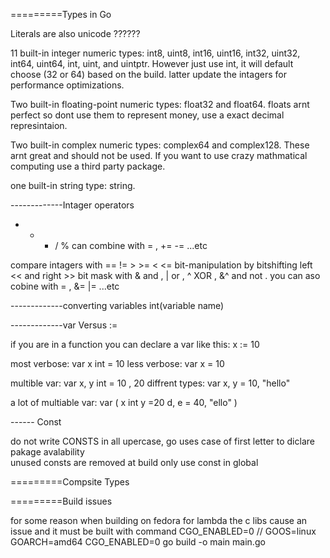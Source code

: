 =========Types in Go

Literals are also unicode ??????

11 built-in integer numeric types: int8, uint8, int16, uint16, int32, uint32, int64, uint64, int, uint, and uintptr. However just use int, it will default choose  (32 or 64) based on the build. latter update the intagers for performance optimizations.  

Two built-in floating-point numeric types: float32 and float64. floats arnt perfect so dont use them to represent money, use a exact decimal represintaion. 

Two built-in complex numeric types: complex64 and complex128. These arnt great and should not be used. If you want to use crazy mathmatical computing use a third party package. 

one built-in string type: string.

-------------Intager operators

+ - * / % 
can combine with = , += -= ...etc 

compare intagers with == != > >= < <=
bit-manipulation by bitshifting left << and right >>
bit mask with & and , | or , ^ XOR , &^ and not .  you can aso cobine with = , &= |= ...etc

-------------converting variables 
int(variable name) 

-------------var Versus :=

if you are in a function you can declare a var like this:  x := 10

most verbose:  var x int = 10 
less verbose:  var x = 10

multible var: var x, y int = 10 , 20 
diffrent types: var x, y = 10, "hello"

a lot of multiable var: var (
				x int
				y  =20 
				d, e = 40, "ello"
			     )

------ Const

do not write CONSTS in all upercase, go uses case of first letter to diclare pakage avalability  
unused consts are removed at build 
only use const in global 

=========Compsite Types 
	
	
=========Build issues 

for some reason when building on fedora for lambda the c libs cause an issue and it must be built with command CGO_ENABLED=0
	// GOOS=linux GOARCH=amd64 CGO_ENABLED=0 go build -o main main.go
